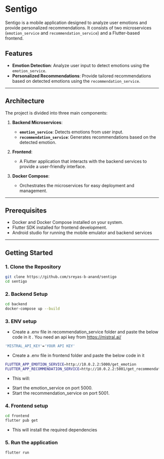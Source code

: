 ﻿# Sentigo

Sentigo is a mobile application designed to analyze user emotions and provide personalized recommendations. It consists of two microservices (`emotion_service` and `recommendation_service`) and a Flutter-based frontend.

## Features

- **Emotion Detection**: Analyze user input to detect emotions using the `emotion_service`.
- **Personalized Recommendations**: Provide tailored recommendations based on detected emotions using the `recommendation_service`.
---

## Architecture

The project is divided into three main components:

1. **Backend Microservices**:

   - **`emotion_service`**: Detects emotions from user input.
   - **`recommendation_service`**: Generates recommendations based on the detected emotion.

2. **Frontend**:

   - A Flutter application that interacts with the backend services to provide a user-friendly interface.

3. **Docker Compose**:
   - Orchestrates the microservices for easy deployment and management.

---

## Prerequisites

- Docker and Docker Compose installed on your system.
- Flutter SDK installed for frontend development.
- Android studio for running the mobile emulator and backend services

---

## Getting Started

### 1. Clone the Repository

```bash
git clone https://github.com/sreyas-b-anand/sentigo
cd sentigo
```
### 2. Backend Setup
```bash
cd backend
docker-compose up --build
```
### 3. ENV setup
- Create a .env file in recommendation_service folder and paste the below code in it . You need an api key from <link>https://mistral.ai/</link>
```bash
'MISTRAL_API_KEY'='YOUR API KEY'
```

- Create a .env file in frontend folder and paste the below code in it
```bash
FLUTTER_APP_EMOTION_SERVICE=http://10.0.2.2:5000/get_emotion
FLUTTER_APP_RECOMMENDATION_SERVICE=http://10.0.2.2:5001/get_recommendation
```

 * This will:

  - Start the emotion_service on port 5000.
  - Start the recommendation_service on port 5001.

### 4. Frontend setup
```bash
cd frontend
flutter pub get
```

* This will install the required dependencies

### 5. Run the application
```bash
flutter run
```
